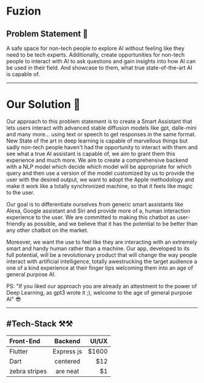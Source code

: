                                                              
# Fuzion

## Problem Statement 🤔

A safe space for non-tech people to explore AI without feeling like they need to be tech experts. Additionally, create opportunities for non-tech people to interact with AI to ask questions and gain insights into how AI can be used in their field. And showcase to them, what true state-of-the-art AI is capable of.

---

# Our Solution 🚀 

Our approach to this problem statement is to create  a Smart Assistant  that lets users interact with advanced stable diffusion models like gpt, dalle-mini  and many more... using text or speech to get responses in the same format. New State of the art in deep learning is capable of marvellous things but sadly non-tech people haven't had the opportunity to interact with them and see what a true AI assistant is capable of, we aim to grant them this experience and much more. We aim to create a comprehensive backend with a NLP model which decide which model will be appropriate for which query and then use a version of the model customized by us to provide the user with the desired output, we want to adopt the Apple methodology and make it work like a totally synchronized machine, so that it feels like magic to the user.

Our goal is to differentiate ourselves from generic smart assistants like Alexa, Google assistant and Siri and provide more of a, human interaction experience to the user. We are committed to making this chatbot as user-friendly as possible, and we believe that it has the potential to be better than any other chatbot on the market.

Moreover, we want the use to feel like they are interacting with an extremely smart and handy human rather than a machine.
Our app, developed to its full potential, will be a revolutionary product that will change the way people interact with artificial intelligence, totally awestrucking the target audience a one of a kind experience at their finger tips welcoming them into an age of general purpose AI.

PS: "If you liked our approach you are already an attestment to the power of Deep Learning, as gpt3 wrote it ;), welcome to the age of general purpose AI" 😎

---

#Tech-Stack ⚒️⚒️
--
| Front-End  | Backend  | UI/UX |
| :------------ |:---------------:| -----:|
| Flutter    |Express js | $1600 |
| Dart      | centered        |   $12 |
| zebra stripes | are neat        |    $1 |
